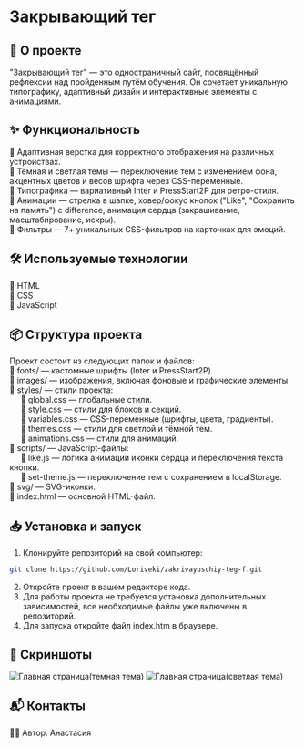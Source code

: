 # Закрывающий тег 

## 🚀 О проекте

"Закрывающий тег" — это одностраничный сайт, посвящённый рефлексии над пройденным путём обучения. Он сочетает уникальную типографику, адаптивный дизайн и интерактивные элементы с анимациями.

## ✨ Функциональность

🔹 Адаптивная верстка для корректного отображения на различных устройствах.  
🔹 Тёмная и светлая темы — переключение тем с изменением фона, акцентных цветов и весов шрифта через CSS-переменные.  
🔹 Типографика — вариативный Inter и PressStart2P для ретро-стиля.  
🔹 Анимации — стрелка в шапке, ховер/фокус кнопок ("Like", "Сохранить на память") с difference, анимация сердца (закрашивание, масштабирование, искры).  
🔹 Фильтры — 7+ уникальных CSS-фильтров на карточках для эмоций.

## 🛠 Используемые технологии

🔹 HTML  
🔹 CSS   
🔹 JavaScript

## 📦 Структура проекта

Проект состоит из следующих папок и файлов:  
🔹 fonts/ — кастомные шрифты (Inter и PressStart2P).  
🔹 images/ — изображения, включая фоновые и графические элементы.  
🔹 styles/ — стили проекта:  
&nbsp;&nbsp;&nbsp;&nbsp; 🔹 global.css — глобальные стили.  
&nbsp;&nbsp;&nbsp;&nbsp; 🔹 style.css — стили для блоков и секций.  
&nbsp;&nbsp;&nbsp;&nbsp; 🔹 variables.css — CSS-переменные (шрифты, цвета, градиенты).  
&nbsp;&nbsp;&nbsp;&nbsp; 🔹 themes.css — стили для светлой и тёмной тем.  
&nbsp;&nbsp;&nbsp;&nbsp; 🔹 animations.css — стили для анимаций.  
🔹 scripts/ — JavaScript-файлы:  
&nbsp;&nbsp;&nbsp;&nbsp; 🔹 like.js —  логика анимации иконки сердца и переключения текста кнопки.  
&nbsp;&nbsp;&nbsp;&nbsp; 🔹 set-theme.js — переключение тем с сохранением в localStorage.  
🔹 svg/ — SVG-иконки.  
🔹 index.html — основной HTML-файл.

## 📥 Установка и запуск

1. Клонируйте репозиторий на свой компьютер:

```bash
git clone https://github.com/Loriveki/zakrivayuschiy-teg-f.git
```
2. Откройте проект в вашем редакторе кода.
3. Для работы проекта не требуется установка дополнительных зависимостей, все необходимые файлы уже включены в репозиторий.
4. Для запуска откройте файл index.htm в браузере.

## 📸 Скриншоты
![Главная страница(темная тема)](https://github.com/user-attachments/assets/bf3926d9-f521-4cd0-bd1f-a351f1e543c5)
![Главная страница(светлая тема)](https://github.com/user-attachments/assets/8d563f20-926b-47d4-88f5-cba82084a963)

## 📬 Контакты

👩‍💻 Автор: Анастасия

